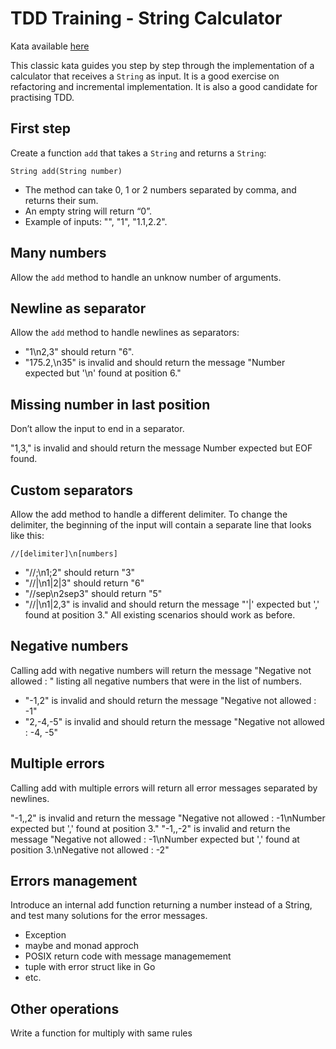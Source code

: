 # TDD Training - String Calculator

Kata available [here](http://codingdojo.org/kata/StringCalculator/)

This classic kata guides you step by step through the implementation of a calculator that receives a `String` as input. It is a good exercise on refactoring and incremental implementation. It is also a good candidate for practising TDD.

## First step
Create a function `add` that takes a `String` and returns a `String`:

```
String add(String number)
```
- The method can take 0, 1 or 2 numbers separated by comma, and returns their sum.
- An empty string will return “0”.
- Example of inputs: "", "1", "1.1,2.2".

## Many numbers
Allow the `add` method to handle an unknow number of arguments.

## Newline as separator
Allow the `add` method to handle newlines as separators:

- "1\n2,3" should return "6".
- "175.2,\n35" is invalid and should return the message "Number expected but '\n' found at position 6."

## Missing number in last position
Don’t allow the input to end in a separator.

"1,3," is invalid and should return the message Number expected but EOF found.

## Custom separators
Allow the add method to handle a different delimiter. To change the delimiter, the beginning of the input will contain a separate line that looks like this:

```
//[delimiter]\n[numbers]
```
- "//;\n1;2" should return "3"
- "//|\n1|2|3" should return "6"
- "//sep\n2sep3" should return "5"
- "//|\n1|2,3" is invalid and should return the message "'|' expected but ',' found at position 3."
All existing scenarios should work as before.
## Negative numbers
Calling add with negative numbers will return the message "Negative not allowed : " listing all negative numbers that were in the list of numbers.

- "-1,2" is invalid and should return the message "Negative not allowed : -1"
- "2,-4,-5" is invalid and should return the message "Negative not allowed : -4, -5"

## Multiple errors
Calling add with multiple errors will return all error messages separated by newlines.

"-1,,2" is invalid and return the message "Negative not allowed : -1\nNumber expected but ',' found at position 3." "-1,,-2" is invalid and return the message "Negative not allowed : -1\nNumber expected but ',' found at position 3.\nNegative not allowed : -2"

## Errors management
Introduce an internal add function returning a number instead of a String, and test many solutions for the error messages.

- Exception
- maybe and monad approch
- POSIX return code with message managemement
- tuple with error struct like in Go
- etc.

## Other operations
Write a function for multiply with same rules